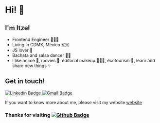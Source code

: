 # Hi! 👋

## I'm Itzel   

- Frontend Engineer 👩🏻‍💻
- Living in CDMX, México 🇲🇽
- JS lover 💛
- Bachata and salsa dancer 💃🏻
- I like anime 🍙, movies 🎥, editorial makeup 🧑🏻‍🎤, ecotourism 🌱, learn and share new things ✨


## Get in touch! 
[![Linkedin Badge](https://img.shields.io/badge/-LinkedIn-blue?style=flat-square&logo=Linkedin&logoColor=white&link=https://www.linkedin.com/in/itzelenciso)](https://www.linkedin.com/in/itzelenciso)
[![Gmail Badge](https://img.shields.io/badge/-Gmail-c14438?style=flat-square&logo=Gmail&logoColor=white&link=mailto:enciso.iq@gmail.com)](mailto:genciso.iq@gmail.com)

If you want to know more about me, please visit my website [website](https://www.itzelenciso.com "itzelenciso.com")

### Thanks for visiting [![Github Badge](https://img.shields.io/badge/-Github-000?style=flat-square&logo=Github&logoColor=white&link=https://github.com/eriika19?tab=repositories)](https://github.com/eriika19?tab=repositories)


